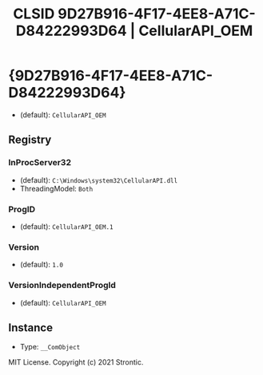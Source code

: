 ﻿---
title: "CLSID 9D27B916-4F17-4EE8-A71C-D84222993D64 | CellularAPI_OEM"
excerpt: What is COM-Object CLSID 9D27B916-4F17-4EE8-A71C-D84222993D64?
---

# {9D27B916-4F17-4EE8-A71C-D84222993D64}

* (default): `CellularAPI_OEM`

## Registry


### InProcServer32

* (default): `C:\Windows\system32\CellularAPI.dll`
* ThreadingModel: `Both`

### ProgID

* (default): `CellularAPI_OEM.1`

### Version

* (default): `1.0`

### VersionIndependentProgId

* (default): `CellularAPI_OEM`

## Instance

* Type: `__ComObject`

MIT License. Copyright (c) 2021 Strontic.


